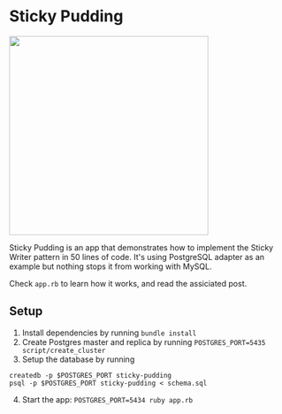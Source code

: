 # Sticky Pudding

<img width="360" src="https://user-images.githubusercontent.com/522155/34395849-c8fcbfb8-eb5b-11e7-80a1-52d8e82d4128.jpg">

Sticky Pudding is an app that demonstrates how to implement the Sticky Writer pattern in 50 lines of code.
It's using PostgreSQL adapter as an example but nothing stops it from working with MySQL.

Check `app.rb` to learn how it works, and read the assiciated post.

## Setup

1. Install dependencies by running `bundle install`
2. Create Postgres master and replica by running `POSTGRES_PORT=5435 script/create_cluster`
3. Setup the database by running

```
createdb -p $POSTGRES_PORT sticky-pudding
psql -p $POSTGRES_PORT sticky-pudding < schema.sql
```

4. Start the app: `POSTGRES_PORT=5434 ruby app.rb`
